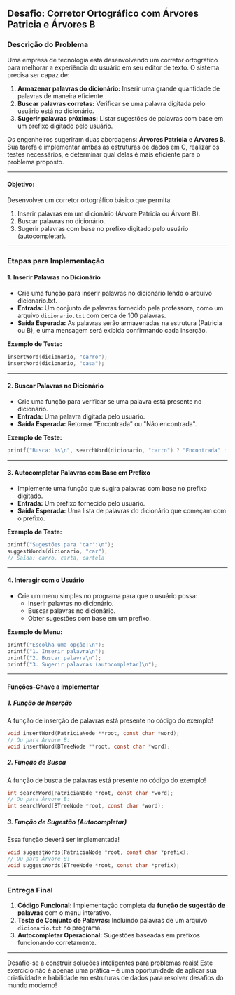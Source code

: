 ## **Desafio: Corretor Ortográfico com Árvores Patricia e Árvores B**


### **Descrição do Problema**

Uma empresa de tecnologia está desenvolvendo um corretor ortográfico para melhorar a experiência do usuário em seu editor de texto. O sistema precisa ser capaz de:

1. **Armazenar palavras do dicionário:** Inserir uma grande quantidade de palavras de maneira eficiente.
2. **Buscar palavras corretas:** Verificar se uma palavra digitada pelo usuário está no dicionário.
3. **Sugerir palavras próximas:** Listar sugestões de palavras com base em um prefixo digitado pelo usuário.

Os engenheiros sugeriram duas abordagens: **Árvores Patricia** e **Árvores B**. Sua tarefa é implementar ambas as estruturas de dados em C, realizar os testes necessários, e determinar qual delas é mais eficiente para o problema proposto.

---
#### **Objetivo:**
Desenvolver um corretor ortográfico básico que permita:
1. Inserir palavras em um dicionário (Árvore Patricia ou Árvore B).
2. Buscar palavras no dicionário.
3. Sugerir palavras com base no prefixo digitado pelo usuário (autocompletar).
---

### **Etapas para Implementação**

#### **1. Inserir Palavras no Dicionário**
   - Crie uma função para inserir palavras no dicionário lendo o arquivo dicionario.txt.
   - **Entrada:** Um conjunto de palavras fornecido pela professora, como um arquivo `dicionario.txt` com cerca de 100 palavras.
   - **Saída Esperada:** As palavras serão armazenadas na estrutura (Patricia ou B), e uma mensagem será exibida confirmando cada inserção.

   **Exemplo de Teste:**
   ```c
   insertWord(dicionario, "carro");
   insertWord(dicionario, "casa");
   ```

---

#### **2. Buscar Palavras no Dicionário**
   - Crie uma função para verificar se uma palavra está presente no dicionário.
   - **Entrada:** Uma palavra digitada pelo usuário.
   - **Saída Esperada:** Retornar "Encontrada" ou "Não encontrada".

   **Exemplo de Teste:**
   ```c
   printf("Busca: %s\n", searchWord(dicionario, "carro") ? "Encontrada" : "Não encontrada");
   ```

---

#### **3. Autocompletar Palavras com Base em Prefixo**
   - Implemente uma função que sugira palavras com base no prefixo digitado.
   - **Entrada:** Um prefixo fornecido pelo usuário.
   - **Saída Esperada:** Uma lista de palavras do dicionário que começam com o prefixo.

   **Exemplo de Teste:**
   ```c
   printf("Sugestões para 'car':\n");
   suggestWords(dicionario, "car");
   // Saída: carro, carta, cartela
   ```

---

#### **4. Interagir com o Usuário**
   - Crie um menu simples no programa para que o usuário possa:
     - Inserir palavras no dicionário.
     - Buscar palavras no dicionário.
     - Obter sugestões com base em um prefixo.

   **Exemplo de Menu:**
   ```c
   printf("Escolha uma opção:\n");
   printf("1. Inserir palavra\n");
   printf("2. Buscar palavra\n");
   printf("3. Sugerir palavras (autocompletar)\n");
   ```

---

#### **Funções-Chave a Implementar**

##### **1. Função de Inserção**
A função de inserção de palavras está presente no código do exemplo!
```c
void insertWord(PatriciaNode **root, const char *word);
// Ou para Árvore B:
void insertWord(BTreeNode **root, const char *word);
```

##### **2. Função de Busca**
A função de busca de palavras está presente no código do exemplo!
```c
int searchWord(PatriciaNode *root, const char *word);
// Ou para Árvore B:
int searchWord(BTreeNode *root, const char *word);
```

##### **3. Função de Sugestão (Autocompletar)**
Essa função deverá ser implementada!
```c
void suggestWords(PatriciaNode *root, const char *prefix);
// Ou para Árvore B:
void suggestWords(BTreeNode *root, const char *prefix);
```

---

### **Entrega Final**
1. **Código Funcional:** Implementação completa da **função de sugestão de palavras** com o menu interativo.
2. **Teste de Conjunto de Palavras:** Incluindo palavras de um arquivo `dicionario.txt` no programa.
3. **Autocompletar Operacional:** Sugestões baseadas em prefixos funcionando corretamente.

---

Desafie-se a construir soluções inteligentes para problemas reais! Este exercício não é apenas uma prática – é uma oportunidade de aplicar sua criatividade e habilidade em estruturas de dados para resolver desafios do mundo moderno!
